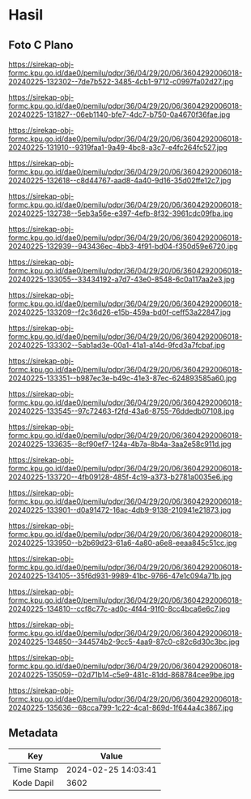 # Hasil

## Foto C Plano

https://sirekap-obj-formc.kpu.go.id/dae0/pemilu/pdpr/36/04/29/20/06/3604292006018-20240225-132302--7de7b522-3485-4cb1-9712-c0997fa02d27.jpg

https://sirekap-obj-formc.kpu.go.id/dae0/pemilu/pdpr/36/04/29/20/06/3604292006018-20240225-131827--06eb1140-bfe7-4dc7-b750-0a4670f36fae.jpg

https://sirekap-obj-formc.kpu.go.id/dae0/pemilu/pdpr/36/04/29/20/06/3604292006018-20240225-131910--9319faa1-9a49-4bc8-a3c7-e4fc264fc527.jpg

https://sirekap-obj-formc.kpu.go.id/dae0/pemilu/pdpr/36/04/29/20/06/3604292006018-20240225-132618--c8d44767-aad8-4a40-9d16-35d02ffe12c7.jpg

https://sirekap-obj-formc.kpu.go.id/dae0/pemilu/pdpr/36/04/29/20/06/3604292006018-20240225-132738--5eb3a56e-e397-4efb-8f32-3961cdc09fba.jpg

https://sirekap-obj-formc.kpu.go.id/dae0/pemilu/pdpr/36/04/29/20/06/3604292006018-20240225-132939--943436ec-4bb3-4f91-bd04-f350d59e6720.jpg

https://sirekap-obj-formc.kpu.go.id/dae0/pemilu/pdpr/36/04/29/20/06/3604292006018-20240225-133055--33434192-a7d7-43e0-8548-6c0a117aa2e3.jpg

https://sirekap-obj-formc.kpu.go.id/dae0/pemilu/pdpr/36/04/29/20/06/3604292006018-20240225-133209--f2c36d26-e15b-459a-bd0f-ceff53a22847.jpg

https://sirekap-obj-formc.kpu.go.id/dae0/pemilu/pdpr/36/04/29/20/06/3604292006018-20240225-133302--5ab1ad3e-00a1-41a1-a14d-9fcd3a7fcbaf.jpg

https://sirekap-obj-formc.kpu.go.id/dae0/pemilu/pdpr/36/04/29/20/06/3604292006018-20240225-133351--b987ec3e-b49c-41e3-87ec-624893585a60.jpg

https://sirekap-obj-formc.kpu.go.id/dae0/pemilu/pdpr/36/04/29/20/06/3604292006018-20240225-133545--97c72463-f2fd-43a6-8755-76ddedb07108.jpg

https://sirekap-obj-formc.kpu.go.id/dae0/pemilu/pdpr/36/04/29/20/06/3604292006018-20240225-133635--8cf90ef7-124a-4b7a-8b4a-3aa2e58c911d.jpg

https://sirekap-obj-formc.kpu.go.id/dae0/pemilu/pdpr/36/04/29/20/06/3604292006018-20240225-133720--4fb09128-485f-4c19-a373-b2781a0035e6.jpg

https://sirekap-obj-formc.kpu.go.id/dae0/pemilu/pdpr/36/04/29/20/06/3604292006018-20240225-133901--d0a91472-16ac-4db9-9138-210941e21873.jpg

https://sirekap-obj-formc.kpu.go.id/dae0/pemilu/pdpr/36/04/29/20/06/3604292006018-20240225-133950--b2b69d23-61a6-4a80-a6e8-eeaa845c51cc.jpg

https://sirekap-obj-formc.kpu.go.id/dae0/pemilu/pdpr/36/04/29/20/06/3604292006018-20240225-134105--35f6d931-9989-41bc-9766-47e1c094a71b.jpg

https://sirekap-obj-formc.kpu.go.id/dae0/pemilu/pdpr/36/04/29/20/06/3604292006018-20240225-134810--ccf8c77c-ad0c-4f44-91f0-8cc4bca6e6c7.jpg

https://sirekap-obj-formc.kpu.go.id/dae0/pemilu/pdpr/36/04/29/20/06/3604292006018-20240225-134850--344574b2-9cc5-4aa9-87c0-c82c6d30c3bc.jpg

https://sirekap-obj-formc.kpu.go.id/dae0/pemilu/pdpr/36/04/29/20/06/3604292006018-20240225-135059--02d71b14-c5e9-481c-81dd-868784cee9be.jpg

https://sirekap-obj-formc.kpu.go.id/dae0/pemilu/pdpr/36/04/29/20/06/3604292006018-20240225-135636--68cca799-1c22-4ca1-869d-1f644a4c3867.jpg


## Metadata

| Key        | Value               |
| ---------- | ------------------- |
| Time Stamp | 2024-02-25 14:03:41 |
| Kode Dapil | 3602                |



